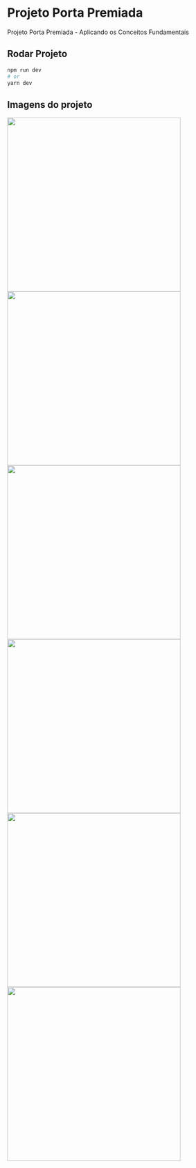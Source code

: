 # Projeto Porta Premiada

Projeto Porta Premiada - Aplicando os Conceitos Fundamentais


## Rodar Projeto

```bash
npm run dev
# or
yarn dev
```

## Imagens do projeto

<img src="https://i.imgur.com/gzhwKgw.png" width="400" /><img src="https://i.imgur.com/WEiVyMY.png" width="400" />
<img src="https://i.imgur.com/BMGFCw1.png" width="400" /><img src="https://i.imgur.com/WEiVyMY.png" width="400" />
<img src="https://i.imgur.com/WclP0xP.png" width="400" /><img src="https://i.imgur.com/Vg24DAP.png" width="400" />
